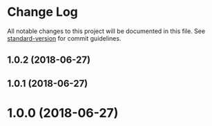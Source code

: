 # Change Log

All notable changes to this project will be documented in this file. See [standard-version](https://github.com/conventional-changelog/standard-version) for commit guidelines.

<a name="1.0.2"></a>
## 1.0.2 (2018-06-27)



<a name="1.0.1"></a>
## 1.0.1 (2018-06-27)



<a name="1.0.0"></a>
# 1.0.0 (2018-06-27)
